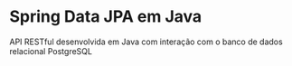 # Spring Data JPA em Java 
API RESTful desenvolvida em Java com interação com o banco de dados relacional PostgreSQL
